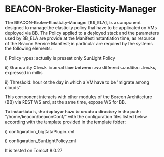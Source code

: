 # BEACON-Broker-Elasticity-Manager

The BEACON-Broker-Elasticity-Manager [BB_ELA], is a component designed to manage the elasticity policy that have to be applicated on VMs deployed via BB. 
The Policy applied to a deployed stack and the parameters used by BB_ELA are provide at the Manifest instantiation time, as resource of the Beacon Service Manifest; in particular are required by the systems the following elements:

i) Policy types: actually is present only SunLight Policy

ii) Granularity Check: interval time between two different condition checks, expressed in millis

ii) Threshold: hour of the day in which a VM have to be "migrate among clouds"

This component interacts with other modules of the Beacon Architecture (BB) via REST WS and, at the same time, expose WS for BB.

To instantiate it, the deployer have to create a directory in the path: "/home/beacon/beaconConf/" with the configuration files listed below according with the template provided in the template folder:

i) configuration_bigDataPlugin.xml

i) configuration_SunLightPolicy.xml

It is tested on Tomcat 8.0.27
